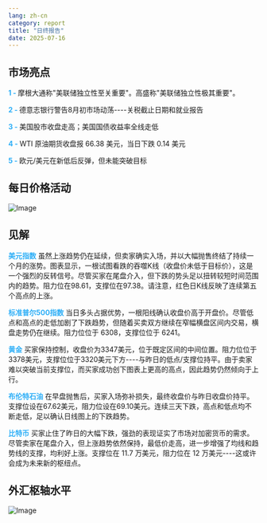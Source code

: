 ```yaml
---
lang: zh-cn
category: report
title: "日终报告"
date: 2025-07-16
---
```



<h2>市场亮点</h2>
<strong style="color: #2caef7;">1 - </strong> 摩根大通称"美联储独立性至关重要"。高盛称"美联储独立性极其重要"。

<strong style="color: #2caef7;">2 - </strong> 德意志银行警告8月初市场动荡----关税截止日期和就业报告

<strong style="color: #2caef7;">3 - </strong> 美国股市收盘走高；美国国债收益率全线走低


<strong style="color: #2caef7;">4 - </strong> WTI 原油期货收盘报 66.38 美元，当日下跌 0.14 美元

<strong style="color: #2caef7;">5 - </strong> 欧元/美元在新低后反弹，但未能突破目标



<h2>每日价格活动</h2>
<img src="https://markleighedu.github.io/img/Jul-2025/16-Jul-2025/price.jpg" alt="Image"/>

<h2>见解</h2>
<strong style="color: #2caef7;">美元指数</strong> 虽然上涨趋势仍在延续，但卖家确实入场，并以大幅抛售终结了持续一个月的涨势。图表显示，一根试图看跌的吞噬K线（收盘价未低于目标价），这是一个强烈的反转信号。尽管买家在尾盘介入，但下跌的势头足以扭转较短时间范围内的趋势。阻力位在98.61，支撑位在97.38。请注意，红色日K线反映了连续第五个高点的上涨。

<strong style="color: #2caef7;">标准普尔500指数</strong> 当日多头占据优势，一根阳线确认收盘价高于开盘价。尽管低点和高点的走低加剧了下跌趋势，但随着买卖双方继续在窄幅横盘区间内交易，横盘走势仍在继续。阻力位位于 6308，支撑位位于 6241。

<strong style="color: #2caef7;">黄金</strong> 买家保持控制，收盘价为3347美元，位于既定区间的中间位置。阻力位位于3378美元，支撑位位于3320美元下方----与昨日的低点/支撑位持平。由于卖家难以突破当前支撑位，而买家成功创下图表上更高的高点，因此趋势仍然倾向于上行。

<strong style="color: #2caef7;">布伦特石油</strong> 在早盘抛售后，买家入场弥补损失，最终收盘价与昨日收盘价持平。支撑位设在67.62美元，阻力位设在69.10美元。连续三天下跌，高点和低点均不断走低，足以确认日线图上的下跌趋势。

<strong style="color: #2caef7;">比特币</strong> 买家止住了昨日的大幅下跌，强劲的表现证实了市场对加密货币的需求。尽管卖家在尾盘介入，但上涨趋势依然保持，最低价走高，进一步增强了均线和趋势线的支撑，均利好上涨。支撑位在 11.7 万美元，阻力位在 12 万美元----这或许会成为未来新的枢纽点。



<h2>外汇枢轴水平</h2>
<img src="https://markleighedu.github.io/img/Jul-2025/16-Jul-2025/pivot.jpg" alt="Image"/>